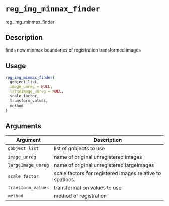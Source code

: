 # `reg_img_minmax_finder`

reg_img_minmax_finder


## Description

finds new minmax boundaries of registration transformed images


## Usage

```r
reg_img_minmax_finder(
  gobject_list,
  image_unreg = NULL,
  largeImage_unreg = NULL,
  scale_factor,
  transform_values,
  method
)
```


## Arguments

Argument      |Description
------------- |----------------
`gobject_list`     |     list of gobjects to use
`image_unreg`     |     name of original unregistered images
`largeImage_unreg`     |     name of original unregistered largeImages
`scale_factor`     |     scale factors for registered images relative to spatlocs.
`transform_values`     |     transformation values to use
`method`     |     method of registration


